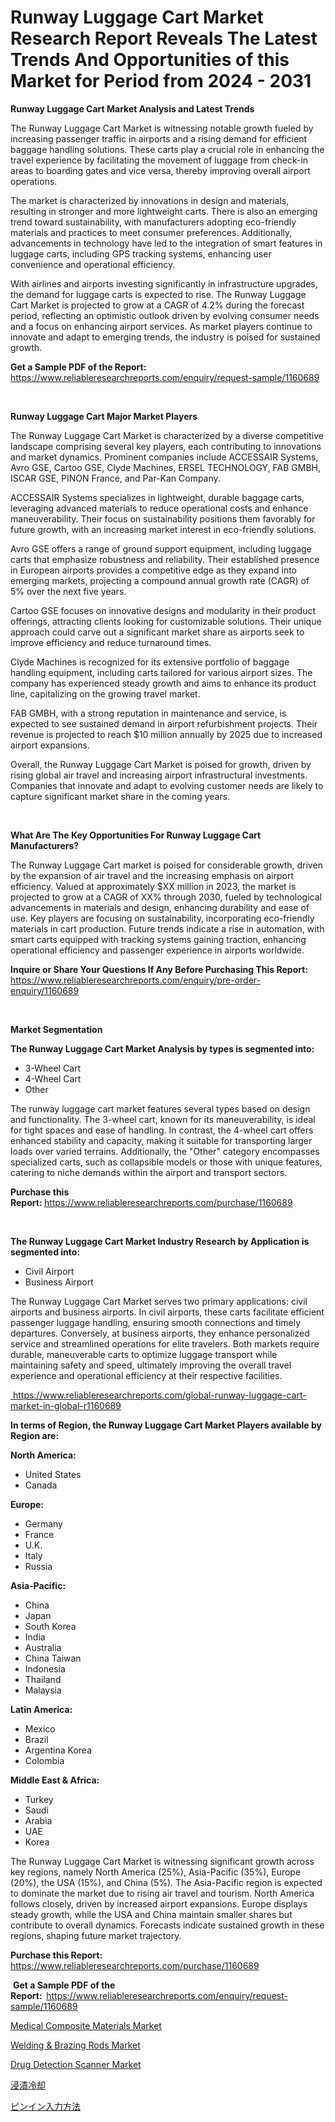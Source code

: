 <p><h1>Runway Luggage Cart Market Research Report Reveals The Latest Trends And Opportunities of this Market for Period from 2024 - 2031</h1></p><p><strong>Runway Luggage Cart Market Analysis and Latest Trends</strong></p>
<p><p>The Runway Luggage Cart Market is witnessing notable growth fueled by increasing passenger traffic in airports and a rising demand for efficient baggage handling solutions. These carts play a crucial role in enhancing the travel experience by facilitating the movement of luggage from check-in areas to boarding gates and vice versa, thereby improving overall airport operations.</p><p>The market is characterized by innovations in design and materials, resulting in stronger and more lightweight carts. There is also an emerging trend toward sustainability, with manufacturers adopting eco-friendly materials and practices to meet consumer preferences. Additionally, advancements in technology have led to the integration of smart features in luggage carts, including GPS tracking systems, enhancing user convenience and operational efficiency.</p><p>With airlines and airports investing significantly in infrastructure upgrades, the demand for luggage carts is expected to rise. The Runway Luggage Cart Market is projected to grow at a CAGR of 4.2% during the forecast period, reflecting an optimistic outlook driven by evolving consumer needs and a focus on enhancing airport services. As market players continue to innovate and adapt to emerging trends, the industry is poised for sustained growth.</p></p>
<p><strong>Get a Sample PDF of the Report:&nbsp;</strong> <a href="https://www.reliableresearchreports.com/enquiry/request-sample/1160689">https://www.reliableresearchreports.com/enquiry/request-sample/1160689</a></p>
<p>&nbsp;</p>
<p><strong>Runway Luggage Cart Major Market Players</strong></p>
<p><p>The Runway Luggage Cart Market is characterized by a diverse competitive landscape comprising several key players, each contributing to innovations and market dynamics. Prominent companies include ACCESSAIR Systems, Avro GSE, Cartoo GSE, Clyde Machines, ERSEL TECHNOLOGY, FAB GMBH, ISCAR GSE, PINON France, and Par-Kan Company.</p><p>ACCESSAIR Systems specializes in lightweight, durable baggage carts, leveraging advanced materials to reduce operational costs and enhance maneuverability. Their focus on sustainability positions them favorably for future growth, with an increasing market interest in eco-friendly solutions.</p><p>Avro GSE offers a range of ground support equipment, including luggage carts that emphasize robustness and reliability. Their established presence in European airports provides a competitive edge as they expand into emerging markets, projecting a compound annual growth rate (CAGR) of 5% over the next five years.</p><p>Cartoo GSE focuses on innovative designs and modularity in their product offerings, attracting clients looking for customizable solutions. Their unique approach could carve out a significant market share as airports seek to improve efficiency and reduce turnaround times.</p><p>Clyde Machines is recognized for its extensive portfolio of baggage handling equipment, including carts tailored for various airport sizes. The company has experienced steady growth and aims to enhance its product line, capitalizing on the growing travel market.</p><p>FAB GMBH, with a strong reputation in maintenance and service, is expected to see sustained demand in airport refurbishment projects. Their revenue is projected to reach $10 million annually by 2025 due to increased airport expansions.</p><p>Overall, the Runway Luggage Cart Market is poised for growth, driven by rising global air travel and increasing airport infrastructural investments. Companies that innovate and adapt to evolving customer needs are likely to capture significant market share in the coming years.</p></p>
<p>&nbsp;</p>
<p><strong>What Are The Key Opportunities For Runway Luggage Cart Manufacturers?</strong></p>
<p><p>The Runway Luggage Cart market is poised for considerable growth, driven by the expansion of air travel and the increasing emphasis on airport efficiency. Valued at approximately $XX million in 2023, the market is projected to grow at a CAGR of XX% through 2030, fueled by technological advancements in materials and design, enhancing durability and ease of use. Key players are focusing on sustainability, incorporating eco-friendly materials in cart production. Future trends indicate a rise in automation, with smart carts equipped with tracking systems gaining traction, enhancing operational efficiency and passenger experience in airports worldwide.</p></p>
<p><strong>Inquire or Share Your Questions If Any Before Purchasing This Report:</strong> <a href="https://www.reliableresearchreports.com/enquiry/pre-order-enquiry/1160689">https://www.reliableresearchreports.com/enquiry/pre-order-enquiry/1160689</a></p>
<p>&nbsp;</p>
<p><strong>Market Segmentation</strong></p>
<p><strong>The Runway Luggage Cart Market Analysis by types is segmented into:</strong></p>
<p><ul><li>3-Wheel Cart</li><li>4-Wheel Cart</li><li>Other</li></ul></p>
<p><p>The runway luggage cart market features several types based on design and functionality. The 3-wheel cart, known for its maneuverability, is ideal for tight spaces and ease of handling. In contrast, the 4-wheel cart offers enhanced stability and capacity, making it suitable for transporting larger loads over varied terrains. Additionally, the "Other" category encompasses specialized carts, such as collapsible models or those with unique features, catering to niche demands within the airport and transport sectors.</p></p>
<p><strong>Purchase this Report:&nbsp;</strong><a href="https://www.reliableresearchreports.com/purchase/1160689">https://www.reliableresearchreports.com/purchase/1160689</a></p>
<p>&nbsp;</p>
<p><strong>The Runway Luggage Cart Market Industry Research by Application is segmented into:</strong></p>
<p><ul><li>Civil Airport</li><li>Business Airport</li></ul></p>
<p><p>The Runway Luggage Cart Market serves two primary applications: civil airports and business airports. In civil airports, these carts facilitate efficient passenger luggage handling, ensuring smooth connections and timely departures. Conversely, at business airports, they enhance personalized service and streamlined operations for elite travelers. Both markets require durable, maneuverable carts to optimize luggage transport while maintaining safety and speed, ultimately improving the overall travel experience and operational efficiency at their respective facilities.</p></p>
<p><a href="https://www.reliableresearchreports.com/global-runway-luggage-cart-market-in-global-r1160689">&nbsp;https://www.reliableresearchreports.com/global-runway-luggage-cart-market-in-global-r1160689</a></p>
<p><strong>In terms of Region, the Runway Luggage Cart Market Players available by Region are:</strong></p>
<p>
    <p> <strong> North America: </strong>
        <ul>
            <li>United States</li>
            <li>Canada</li>
        </ul>
        </p> 
    <p> <strong> Europe: </strong>
        <ul>
            <li>Germany</li>
            <li>France</li>
            <li>U.K.</li>
            <li>Italy</li>
            <li>Russia</li>
        </ul>
        </p> 
    <p> <strong> Asia-Pacific: </strong>
        <ul>
            <li>China</li>
            <li>Japan</li>
            <li>South Korea</li>
            <li>India</li>
            <li>Australia</li>
            <li>China Taiwan</li>
            <li>Indonesia</li>
            <li>Thailand</li>
            <li>Malaysia</li>
        </ul>
        </p> 
    <p> <strong> Latin America: </strong>
        <ul>
            <li>Mexico</li>
            <li>Brazil</li>
            <li>Argentina Korea</li>
            <li>Colombia</li>
        </ul>
        </p> 
    <p> <strong> Middle East & Africa: </strong>
        <ul>
            <li>Turkey</li>
            <li>Saudi</li>
            <li>Arabia</li>
            <li>UAE</li>
            <li>Korea</li>
        </ul>
    </p>
    </p>
<p><p>The Runway Luggage Cart Market is witnessing significant growth across key regions, namely North America (25%), Asia-Pacific (35%), Europe (20%), the USA (15%), and China (5%). The Asia-Pacific region is expected to dominate the market due to rising air travel and tourism. North America follows closely, driven by increased airport expansions. Europe displays steady growth, while the USA and China maintain smaller shares but contribute to overall dynamics. Forecasts indicate sustained growth in these regions, shaping future market trajectory.</p></p>
<p><strong>Purchase this Report: </strong><a href="https://www.reliableresearchreports.com/purchase/1160689">https://www.reliableresearchreports.com/purchase/1160689</a></p>
<p>&nbsp;<strong>Get a Sample PDF of the Report:&nbsp;&nbsp;</strong><a href="https://www.reliableresearchreports.com/enquiry/request-sample/1160689">https://www.reliableresearchreports.com/enquiry/request-sample/1160689</a></p>
<p><strong></strong></p>
<p><p><a href="https://issuu.com/reportprime-2/docs/medical-composite-materials-market-_a540f013f9caec">Medical Composite Materials Market</a></p><p><a href="https://issuu.com/reportprime-2/docs/welding-brazing-rods-market-size-20_7b0529b1cf04d9">Welding & Brazing Rods Market</a></p><p><a href="https://github.com/NargisHussain432/Market-Research-Report-List-1/blob/main/drug-detection-scanner-market.md">Drug Detection Scanner Market</a></p><p><a href="https://medium.com/@lamarledner2023/immersion-cooling-market-%E3%81%AE%E3%82%B0%E3%83%AD%E3%83%BC%E3%83%90%E3%83%AB%E5%B8%82%E5%A0%B4%E6%A6%82%E8%A6%81%E3%81%AF-%E4%B8%96%E7%95%8C%E3%81%8A%E3%82%88%E3%81%B3%E4%B8%BB%E8%A6%81%E5%B8%82%E5%A0%B4%E3%81%AB%E3%81%8A%E3%81%91%E3%82%8B%E6%A5%AD%E7%95%8C%E3%81%AB%E5%BD%B1%E9%9F%BF%E3%82%92%E4%B8%8E%E3%81%88%E3%82%8B%E4%B8%BB%E8%A6%81%E3%81%AA%E3%83%88%E3%83%AC%E3%83%B3%E3%83%89%E3%81%AB%E3%81%A4%E3%81%84%E3%81%A6-%E7%8B%AC%E8%87%AA%E3%81%AE%E8%A6%96%E7%82%B9%E3%82%92%E6%8F%90%E4%BE%9B%E3%81%97%E3%81%BE%E3%81%99-ebc128d35ca9">浸漬冷却</a></p><p><a href="https://medium.com/@ethantreutel/%E3%83%94%E3%83%B3%E3%82%A4%E3%83%B3%E5%85%A5%E5%8A%9B%E3%83%A1%E3%82%BD%E3%83%83%E3%83%89%E5%B8%82%E5%A0%B4%E3%81%AE%E6%A6%82%E8%A6%81-2024%E5%B9%B4%E3%81%8B%E3%82%892031%E5%B9%B4%E3%81%AB%E3%81%8B%E3%81%91%E3%81%A6%E3%81%AE%E3%82%B0%E3%83%AD%E3%83%BC%E3%83%90%E3%83%AB%E5%B8%82%E5%A0%B4%E3%81%AE%E5%8B%95%E5%90%91%E3%81%A8%E5%B0%86%E6%9D%A5%E3%81%AE%E5%B1%95%E6%9C%9B-e54a7c3bf97e">ピンイン入力方法</a></p></p>